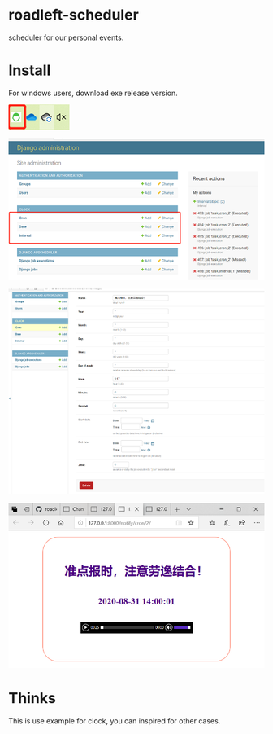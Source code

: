 # roadleft-scheduler
scheduler for our personal events.

# Install

For windows users, download exe release version.

![Tray](docs/screenshots/tray.png)

![Admin](docs/screenshots/admin.png)

![Cron](docs/screenshots/cron.png)

![Interval](docs/screenshots/interval.png)


# Thinks
This is use example for clock, you can inspired for other cases.
